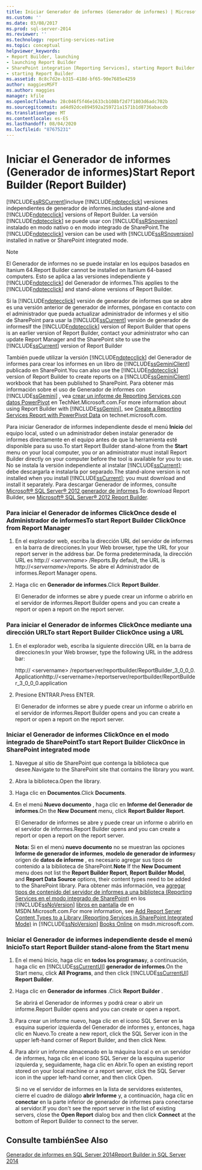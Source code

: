```yaml
---
title: Iniciar Generador de informes (Generador de informes) | Microsoft Docs
ms.custom: ''
ms.date: 03/08/2017
ms.prod: sql-server-2014
ms.reviewer: ''
ms.technology: reporting-services-native
ms.topic: conceptual
helpviewer_keywords:
- Report Builder, launching
- launching Report Builder
- SharePoint integration [Reporting Services], starting Report Builder
- starting Report Builder
ms.assetid: 8c8c7d2e-b315-418d-bf65-90e7685e4259
author: maggiesMSFT
ms.author: maggies
manager: kfile
ms.openlocfilehash: 28c046f5f46e1633cb108bf2d7f1803d6adc702b
ms.sourcegitcommit: ad4d92dce894592a259721a1571b1d8736abacdb
ms.translationtype: MT
ms.contentlocale: es-ES
ms.lasthandoff: 08/04/2020
ms.locfileid: "87675231"
---
```

# <a name="start-report-builder-report-builder"></a><span data-ttu-id="e95f6-102">Iniciar el Generador de informes (Generador de informes)</span><span class="sxs-lookup"><span data-stu-id="e95f6-102">Start Report Builder (Report Builder)</span></span>
  [!INCLUDE[ssRSCurrent](../../includes/ssrscurrent-md.md)]<span data-ttu-id="e95f6-103">incluye [!INCLUDE[ndptecclick](../../includes/ndptecclick-md.md)] versiones independientes de generador de informes.</span><span class="sxs-lookup"><span data-stu-id="e95f6-103">includes stand-alone and [!INCLUDE[ndptecclick](../../includes/ndptecclick-md.md)] versions of Report Builder.</span></span> <span data-ttu-id="e95f6-104">La versión [!INCLUDE[ndptecclick](../../includes/ndptecclick-md.md)] se puede usar con [!INCLUDE[ssRSnoversion](../../includes/ssrsnoversion-md.md)] instalado en modo nativo o en modo integrado de SharePoint.</span><span class="sxs-lookup"><span data-stu-id="e95f6-104">The [!INCLUDE[ndptecclick](../../includes/ndptecclick-md.md)] version can be used with [!INCLUDE[ssRSnoversion](../../includes/ssrsnoversion-md.md)] installed in native or SharePoint integrated mode.</span></span>  
  
> [!NOTE]  
>  <span data-ttu-id="e95f6-105">El Generador de informes no se puede instalar en los equipos basados en Itanium 64.</span><span class="sxs-lookup"><span data-stu-id="e95f6-105">Report Builder cannot be installed on Itanium 64-based computers.</span></span> <span data-ttu-id="e95f6-106">Esto se aplica a las versiones independiente y [!INCLUDE[ndptecclick](../../includes/ndptecclick-md.md)] del Generador de informes.</span><span class="sxs-lookup"><span data-stu-id="e95f6-106">This applies to the [!INCLUDE[ndptecclick](../../includes/ndptecclick-md.md)] and stand-alone versions of Report Builder.</span></span>  
  
 <span data-ttu-id="e95f6-107">Si la [!INCLUDE[ndptecclick](../../includes/ndptecclick-md.md)] versión de generador de informes que se abre es una versión anterior de generador de informes, póngase en contacto con el administrador que pueda actualizar administrador de informes y el sitio de SharePoint para usar la [!INCLUDE[ssCurrent](../../includes/sscurrent-md.md)] versión de generador de informes</span><span class="sxs-lookup"><span data-stu-id="e95f6-107">If the [!INCLUDE[ndptecclick](../../includes/ndptecclick-md.md)] version of Report Builder that opens is an earlier version of Report Builder, contact your administrator who can update Report Manager and the SharePoint site to use the [!INCLUDE[ssCurrent](../../includes/sscurrent-md.md)] version of Report Builder</span></span>  
  
 <span data-ttu-id="e95f6-108">También puede utilizar la versión [!INCLUDE[ndptecclick](../../includes/ndptecclick-md.md)] del Generador de informes para crear los informes en un libro de [!INCLUDE[ssGeminiClient](../../includes/ssgeminiclient-md.md)] publicado en SharePoint.</span><span class="sxs-lookup"><span data-stu-id="e95f6-108">You can also use the [!INCLUDE[ndptecclick](../../includes/ndptecclick-md.md)] version of Report Builder to create reports on a [!INCLUDE[ssGeminiClient](../../includes/ssgeminiclient-md.md)] workbook that has been published to SharePoint.</span></span> <span data-ttu-id="e95f6-109">Para obtener más información sobre el uso de Generador de informes con [!INCLUDE[ssGemini](../../includes/ssgemini-md.md)] , vea [crear un informe de Reporting Services con datos PowerPivot](https://go.microsoft.com/fwlink/?LinkId=185238) en TechNet.Microsoft.com.</span><span class="sxs-lookup"><span data-stu-id="e95f6-109">For more information about using Report Builder with [!INCLUDE[ssGemini](../../includes/ssgemini-md.md)], see [Create a Reporting Services Report with PowerPivot Data](https://go.microsoft.com/fwlink/?LinkId=185238) on technet.microsoft.com.</span></span>  
  
 <span data-ttu-id="e95f6-110">Para iniciar Generador de informes independiente desde el menú **Inicio** del equipo local, usted o un administrador deben instalar generador de informes directamente en el equipo antes de que la herramienta esté disponible para su uso.</span><span class="sxs-lookup"><span data-stu-id="e95f6-110">To start Report Builder stand-alone from the **Start** menu on your local computer, you or an administrator must install Report Builder directly on your computer before the tool is available for you to use.</span></span> <span data-ttu-id="e95f6-111">No se instala la versión independiente al instalar [!INCLUDE[ssCurrent](../../includes/sscurrent-md.md)]; debe descargarla e instalarla por separado.</span><span class="sxs-lookup"><span data-stu-id="e95f6-111">The stand-alone version is not installed when you install [!INCLUDE[ssCurrent](../../includes/sscurrent-md.md)]; you must download and install it separately.</span></span> <span data-ttu-id="e95f6-112">Para descargar Generador de informes, consulte [Microsoft® SQL Server® 2012 generador de informes](https://go.microsoft.com/fwlink/?LinkId=401502).</span><span class="sxs-lookup"><span data-stu-id="e95f6-112">To download Report Builder, see [Microsoft® SQL Server® 2012 Report Builder](https://go.microsoft.com/fwlink/?LinkId=401502).</span></span>  
  
### <a name="to-start-report-builder-clickonce-from-report-manager"></a><span data-ttu-id="e95f6-113">Para iniciar el Generador de informes ClickOnce desde el Administrador de informes</span><span class="sxs-lookup"><span data-stu-id="e95f6-113">To start Report Builder ClickOnce from Report Manager</span></span>  
  
1.  <span data-ttu-id="e95f6-114">En el explorador web, escriba la dirección URL del servidor de informes en la barra de direcciones.</span><span class="sxs-lookup"><span data-stu-id="e95f6-114">In your Web browser, type the URL for your report server in the address bar.</span></span> <span data-ttu-id="e95f6-115">De forma predeterminada, la dirección URL es http:// \<*servername*> /Reports.</span><span class="sxs-lookup"><span data-stu-id="e95f6-115">By default, the URL is http://\<*servername*>/reports.</span></span> <span data-ttu-id="e95f6-116">Se abre el Administrador de informes.</span><span class="sxs-lookup"><span data-stu-id="e95f6-116">Report Manager opens.</span></span>  
  
2.  <span data-ttu-id="e95f6-117">Haga clic en **Generador de informes**.</span><span class="sxs-lookup"><span data-stu-id="e95f6-117">Click **Report Builder**.</span></span>  
  
     <span data-ttu-id="e95f6-118">El Generador de informes se abre y puede crear un informe o abrirlo en el servidor de informes.</span><span class="sxs-lookup"><span data-stu-id="e95f6-118">Report Builder opens and you can create a report or open a report on the report server.</span></span>  
  
### <a name="to-start-report-builder-clickonce-using-a-url"></a><span data-ttu-id="e95f6-119">Para iniciar el Generador de informes ClickOnce mediante una dirección URL</span><span class="sxs-lookup"><span data-stu-id="e95f6-119">To start Report Builder ClickOnce using a URL</span></span>  
  
1.  <span data-ttu-id="e95f6-120">En el explorador web, escriba la siguiente dirección URL en la barra de direcciones:</span><span class="sxs-lookup"><span data-stu-id="e95f6-120">In your Web browser, type the following URL in the address bar:</span></span>  
  
     <span data-ttu-id="e95f6-121">http:// \<servername> /reportserver/reportbuilder/ReportBuilder_3_0_0_0. Application</span><span class="sxs-lookup"><span data-stu-id="e95f6-121">http://\<servername>/reportserver/reportbuilder/ReportBuilder_3_0_0_0.application</span></span>  
  
2.  <span data-ttu-id="e95f6-122">Presione ENTRAR.</span><span class="sxs-lookup"><span data-stu-id="e95f6-122">Press ENTER.</span></span>  
  
     <span data-ttu-id="e95f6-123">El Generador de informes se abre y puede crear un informe o abrirlo en el servidor de informes.</span><span class="sxs-lookup"><span data-stu-id="e95f6-123">Report Builder opens and you can create a report or open a report on the report server.</span></span>  
  
### <a name="to-start-report-builder-clickonce-in-sharepoint-integrated-mode"></a><span data-ttu-id="e95f6-124">Iniciar el Generador de informes ClickOnce en el modo integrado de SharePoint</span><span class="sxs-lookup"><span data-stu-id="e95f6-124">To start Report Builder ClickOnce in SharePoint integrated mode</span></span>  
  
1.  <span data-ttu-id="e95f6-125">Navegue al sitio de SharePoint que contenga la biblioteca que desee.</span><span class="sxs-lookup"><span data-stu-id="e95f6-125">Navigate to the SharePoint site that contains the library you want.</span></span>  
  
2.  <span data-ttu-id="e95f6-126">Abra la biblioteca.</span><span class="sxs-lookup"><span data-stu-id="e95f6-126">Open the library.</span></span>  
  
3.  <span data-ttu-id="e95f6-127">Haga clic en **Documentos**.</span><span class="sxs-lookup"><span data-stu-id="e95f6-127">Click **Documents**.</span></span>  
  
4.  <span data-ttu-id="e95f6-128">En el menú **Nuevo documento** , haga clic en **Informe del Generador de informes**.</span><span class="sxs-lookup"><span data-stu-id="e95f6-128">On the **New Document** menu, click **Report Builder Report**.</span></span>  
  
     <span data-ttu-id="e95f6-129">El Generador de informes se abre y puede crear un informe o abrirlo en el servidor de informes.</span><span class="sxs-lookup"><span data-stu-id="e95f6-129">Report Builder opens and you can create a report or open a report on the report server.</span></span>  
  
     <span data-ttu-id="e95f6-130">**Nota:** Si en el menú **nuevo documento** no se muestran las opciones **Informe de generador de informes**, **modelo de generador de informes**y origen de **datos de informe** , es necesario agregar sus tipos de contenido a la biblioteca de SharePoint.</span><span class="sxs-lookup"><span data-stu-id="e95f6-130">**Note** If the **New Document** menu does not list the **Report Builder Report**, **Report Builder Model**, and **Report Data Source** options, their content types need to be added to the SharePoint library.</span></span> <span data-ttu-id="e95f6-131">Para obtener más información, vea [agregar tipos de contenido del servidor de informes a una biblioteca &#40;Reporting Services en el modo integrado de SharePoint&#41;](../add-reporting-services-content-types-to-a-sharepoint-library.md) en los [!INCLUDE[ssNoVersion](../../includes/ssnoversion-md.md)] [libros en pantalla](https://go.microsoft.com/fwlink/?LinkId=154888) de en MSDN.Microsoft.com.</span><span class="sxs-lookup"><span data-stu-id="e95f6-131">For more information, see [Add Report Server Content Types to a Library &#40;Reporting Services in SharePoint Integrated Mode&#41;](../add-reporting-services-content-types-to-a-sharepoint-library.md) in [!INCLUDE[ssNoVersion](../../includes/ssnoversion-md.md)] [Books Online](https://go.microsoft.com/fwlink/?LinkId=154888) on msdn.microsoft.com.</span></span>  
  
### <a name="to-start-report-builder-stand-alone-from-the-start-menu"></a><span data-ttu-id="e95f6-132">Iniciar el Generador de informes independiente desde el menú Inicio</span><span class="sxs-lookup"><span data-stu-id="e95f6-132">To start Report Builder stand-alone from the Start menu</span></span>  
  
1.  <span data-ttu-id="e95f6-133">En el menú Inicio, haga clic en **todos los programas**y, a continuación, haga clic en [!INCLUDE[ssCurrentUI](../../includes/sscurrentui-md.md)] **generador de informes**.</span><span class="sxs-lookup"><span data-stu-id="e95f6-133">On the Start menu, click **All Programs**, and then click [!INCLUDE[ssCurrentUI](../../includes/sscurrentui-md.md)] **Report Builder**.</span></span>  
  
2.  <span data-ttu-id="e95f6-134">Haga clic en **Generador de informes** .</span><span class="sxs-lookup"><span data-stu-id="e95f6-134">Click **Report Builder** .</span></span>  
  
     <span data-ttu-id="e95f6-135">Se abrirá el Generador de informes y podrá crear o abrir un informe.</span><span class="sxs-lookup"><span data-stu-id="e95f6-135">Report Builder opens and you can create or open a report.</span></span>  
  
3.  <span data-ttu-id="e95f6-136">Para crear un informe nuevo, haga clic en el icono SQL Server en la esquina superior izquierda del Generador de informes y, entonces, haga clic en Nuevo.</span><span class="sxs-lookup"><span data-stu-id="e95f6-136">To create a new report, click the SQL Server icon in the upper left-hand corner of Report Builder, and then click New.</span></span>  
  
4.  <span data-ttu-id="e95f6-137">Para abrir un informe almacenado en la máquina local o en un servidor de informes, haga clic en el icono SQL Server de la esquina superior izquierda y, seguidamente, haga clic en Abrir.</span><span class="sxs-lookup"><span data-stu-id="e95f6-137">To open an existing report stored on your local machine or a report server, click the SQL Server icon in the upper left-hand corner, and then click Open.</span></span>  
  
     <span data-ttu-id="e95f6-138">Si no ve el servidor de informes en la lista de servidores existentes, cierre el cuadro de diálogo **abrir Informe** y, a continuación, haga clic en **conectar** en la parte inferior de generador de informes para conectarse al servidor.</span><span class="sxs-lookup"><span data-stu-id="e95f6-138">If you don't see the report server in the list of existing servers, close the **Open Report** dialog box and then click **Connect** at the bottom of Report Builder to connect to the server.</span></span>  
  
## <a name="see-also"></a><span data-ttu-id="e95f6-139">Consulte también</span><span class="sxs-lookup"><span data-stu-id="e95f6-139">See Also</span></span>  
 [<span data-ttu-id="e95f6-140">Generador de informes en SQL Server 2014</span><span class="sxs-lookup"><span data-stu-id="e95f6-140">Report Builder in SQL Server 2014</span></span>](report-builder-in-sql-server-2016.md)  
  
  
